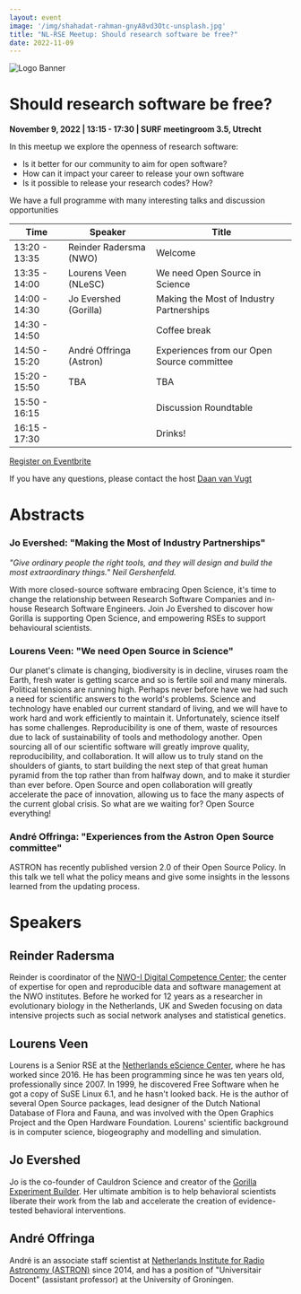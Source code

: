 ```yaml
---
layout: event
image: '/img/shahadat-rahman-gnyA8vd3Otc-unsplash.jpg'
title: "NL-RSE Meetup: Should research software be free?"
date: 2022-11-09
---
```


<!--break-->
![Logo Banner](/img/meetups/logo-banner.jpg)

# Should research software be free?
**November 9, 2022 | 13:15 - 17:30 | SURF meetingroom 3.5, Utrecht**

In this meetup we explore the openness of research software:

- Is it better for our community to aim for open software?
- How can it impact your career to release your own software
- Is it possible to release your research codes? How?

We have a full programme with many interesting talks and discussion opportunities

| Time | Speaker | Title |
|------|-------|---------|
| 13:20 - 13:35 | Reinder Radersma (NWO) | Welcome
| 13:35 - 14:00 | Lourens Veen (NLeSC) | We need Open Source in Science
| 14:00 - 14:30 | Jo Evershed (Gorilla) | Making the Most of Industry Partnerships
| 14:30 - 14:50 |             | Coffee break
| 14:50 - 15:20 | André Offringa (Astron) | Experiences from our Open Source committee
| 15:20 - 15:50 | TBA         | TBA
| 15:50 - 16:15 |             | Discussion Roundtable
| 16:15 - 17:30 |             | Drinks!

<a href="https://www.eventbrite.co.uk/e/nl-rse-meetup-should-research-software-be-free-tickets-430868077017" target="_blank">
<div class="btn btn-primary ">
Register on Eventbrite
</div>
</a>

If you have any questions, please contact the host [Daan van Vugt](mailto:dvanvugt@ignitioncomputing.com)


# Abstracts

### Jo Evershed: "Making the Most of Industry Partnerships"
*"Give ordinary people the right tools, and they will design and build the most extraordinary things." Neil Gershenfeld.*

With more closed-source software embracing Open Science, it's time to change the relationship between Research Software Companies and in-house Research Software Engineers. Join Jo Evershed to discover how Gorilla is supporting Open Science, and empowering RSEs to support behavioural scientists.

### Lourens Veen: "We need Open Source in Science"
Our planet's climate is changing, biodiversity is in decline, viruses roam the Earth, fresh water is getting scarce and so is fertile soil and many minerals. Political tensions are running high. Perhaps never before have we had such a need for scientific answers to the world's problems. Science and technology have enabled our current standard of living, and we will have to work hard and work efficiently to maintain it. Unfortunately, science itself has some challenges. Reproducibility is one of them, waste of resources due to lack of sustainability of tools and methodology another. Open sourcing all of our scientific software will greatly improve quality, reproducibility, and collaboration. It will allow us to truly stand on the shoulders of giants, to start building the next step of that great human pyramid from the top rather than from halfway down, and to make it sturdier than ever before. Open Source and open collaboration will greatly accelerate the pace of innovation, allowing us to face the many aspects of the current global crisis. So what are we waiting for? Open Source everything!

### André Offringa: "Experiences from the Astron Open Source committee"
ASTRON has recently published version 2.0 of their Open Source Policy. In this talk we tell what the policy means and give some insights in the lessons learned from the updating process.

# Speakers

## Reinder Radersma
Reinder is coordinator of the [NWO-I Digital Competence Center](https://www.nwo-i.nl/en/nwo-i-projects/nwo-i-digital-competence-center/); the center of expertise for open and reproducible data and software management at the NWO institutes. Before he worked for 12 years as a researcher in evolutionary biology in the Netherlands, UK and Sweden focusing on data intensive projects such as social network analyses and statistical genetics.

## Lourens Veen
Lourens is a Senior RSE at the [Netherlands eScience Center](https://www.esciencecenter.nl/), where he has worked since 2016. He has been programming since he was ten years old, professionally since 2007. In 1999, he discovered Free Software when he got a copy of SuSE Linux 6.1, and he hasn't looked back. He is the author of several Open Source packages, lead designer of the Dutch National Database of Flora and Fauna, and was involved with the Open Graphics Project and the Open Hardware Foundation. Lourens' scientific background is in computer science, biogeography and modelling and simulation.

## Jo Evershed
Jo is the co-founder of Cauldron Science and creator of the [Gorilla Experiment Builder](https://gorilla.sc). Her ultimate ambition is to help behavioral scientists liberate their work from the lab and accelerate the creation of evidence-tested behavioral interventions.

## André Offringa
André is an associate staff scientist at [Netherlands Institute for Radio Astronomy (ASTRON)](http://www.astron.nl/) since 2014, and has a position of "Universitair Docent" (assistant professor) at the University of Groningen.
